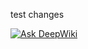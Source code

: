 test changes

[![Ask DeepWiki](https://deepwiki.com/badge.svg)](https://deepwiki.com/h3nrzi/ticketing)
